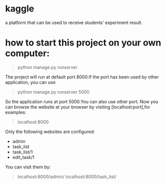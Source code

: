 # kaggle
a platform that can be used to receive students' experiment result.

# how to start this project on your own computer:
> python manage.py runserver

The project will run at default port 8000.If the port has been used by other application, you can use
> python manage.py runserver 5000

So the application runs at port 5000.You can also use other port.
Now you can browse the website at your browser by visiting [localhost:port],for examples:
> localhost:8000

Only the following websites are configured:
+ admin
+ task_list
+ task_list/1
+ edit_task/1

You can visit them by:
> localhost:8000/admin/
> localhost:8000/task_list/